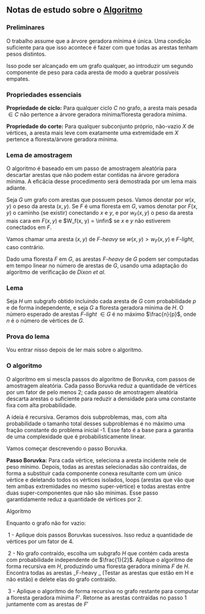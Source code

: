 ## Notas de estudo sobre o [Algoritmo](http://cs.brown.edu/research/pubs/pdfs/1995/Karger-1995-RLT.pdf)

### Preliminares

O trabalho assume que a árvore geradora mínima é única. Uma condição suficiente para que isso acontece é fazer com que todas as arestas tenham pesos distintos.

Isso pode ser alcançado em um grafo qualquer, ao introduzir um segundo componente de peso para cada aresta de modo a quebrar possíveis empates.



### Propriedades essenciais

__Propriedade de ciclo:__ Para qualquer ciclo $C$ no grafo, a aresta mais pesada $\in C$ não pertence a árvore geradora mínima/floresta geradora mínima.

__Propriedade do corte:__ Para qualquer subconjunto próprio, não-vazio $X$ de vértices, a aresta mais leve com exatamente uma extremidade em $X$ pertence a floresta/árvore geradora mínima.



### Lema de amostragem

O algoritmo é baseado em um passo de amostragem aleatória para descartar arestas que não podem estar contidas na árvore geradora mínima. A eficácia desse procedimento será demostrada por um lema mais adiante.

Seja $G$ um grafo com arestas que possuem pesos. Vamos denotar por $w(x, y)$ o peso da aresta $(x, y)$. Se $F$ é uma floresta em $G$, vamos denotar por $F(x, y)$ o caminho (se existir) conectando $x$ e $y$, e por $w_F(x, y)$ o peso da aresta mais cara em $F(x, y)$ e $W_f(x, y) = \infin$ se $x$ e $y$ não estiverem conectados em $F$. 

Vamos chamar uma aresta $(x, y)$ de _F-heavy_ se $w(x, y) > w_F(x,y)$ e _F-light_, caso contrário.

Dado uma floresta $F$ em $G$, as arestas _F-heavy_ de $G$ podem ser computadas em tempo linear no número de arestas de $G$, usando uma adaptação do algoritmo de verificação de _Dixon et al._



### Lema

Seja $H$ um subgrafo obtido incluindo cada aresta de $G$ com probabilidade $p$ e de forma independente, e seja $G$ a floresta geradora mínima de $H$. O número esperado de arestas _F-light_ $\in G$ é no máximo $\frac{n}{p}$, onde $n$ é o número de vértices de $G$.

### Prova do lema

Vou entrar nisso depois de ler mais sobre o algoritmo.



### O algoritmo

O algoritmo em si mescla passos do algoritmo de Boruvka, com passos de amostragem aleatória. Cada passo Boruvka reduz a quantidade de vértices por um fator de pelo menos 2; cada passo de amostragem aleatória descarta arestas o suficiente para reduzir a densidade para uma constante fixa com alta probabilidade.

A ideia é recursiva. Geramos dois subproblemas, mas, com alta probabilidade o tamanho total desses subproblemas é no máximo uma fração constante do problema inicial -1. Esse fato é a base para a garantia de uma complexidade que é probabilisticamente linear.

Vamos começar descrevendo o passo Boruvka.

__Passo Boruvka:__ Para cada vértice, seleciona a aresta incidente nele de peso mínimo. Depois, todas as arestas selecionadas são contraídas, de forma a substituir cada componente conexa resultante com um único vértice e deletando todos os vértices isolados, loops (arestas que vão que tem ambas extremidades no mesmo super-vértice) e todas arestas entre duas super-componentes que não são mínimas. Esse passo garantidamente reduz a quantidade de vértices por 2.



Algoritmo

Enquanto o grafo não for vazio:

​	1 - Aplique dois passos Boruvkas sucessivos. Isso reduz a quantidade de vértices por um fator de 4.

​	2 - No grafo contraído, escolha um subgrafo $H$ que contém cada aresta com probabilidade independente de $\frac{1}{2}$. Aplique o algoritmo de forma recursiva em $H$, produzindo uma floresta geradora mínima $F$ de $H$. Encontra todas as arestas _F-heavy _ (Testar as arestas que estão em H e não estão) e delete elas do grafo contraído.

​	3 - Aplique o algoritmo de forma recursiva no grafo restante para computar a floresta geradora mínima $F'$. Retorne as arestas contraídas no passo 1 juntamente com as arestas de $F'$ 
